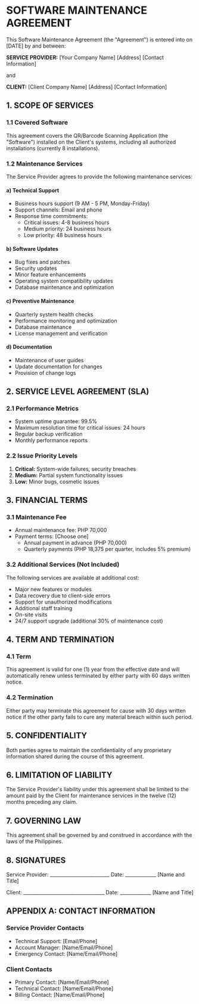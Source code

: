 # SOFTWARE MAINTENANCE AGREEMENT

This Software Maintenance Agreement (the "Agreement") is entered into on [DATE] by and between:

**SERVICE PROVIDER:**
[Your Company Name]
[Address]
[Contact Information]

and

**CLIENT:**
[Client Company Name]
[Address]
[Contact Information]

## 1. SCOPE OF SERVICES

### 1.1 Covered Software
This agreement covers the QR/Barcode Scanning Application (the "Software") installed on the Client's systems, including all authorized installations (currently 8 installations).

### 1.2 Maintenance Services
The Service Provider agrees to provide the following maintenance services:

#### a) Technical Support
- Business hours support (9 AM - 5 PM, Monday-Friday)
- Support channels: Email and phone
- Response time commitments:
  * Critical issues: 4-8 business hours
  * Medium priority: 24 business hours
  * Low priority: 48 business hours

#### b) Software Updates
- Bug fixes and patches
- Security updates
- Minor feature enhancements
- Operating system compatibility updates
- Database maintenance and optimization

#### c) Preventive Maintenance
- Quarterly system health checks
- Performance monitoring and optimization
- Database maintenance
- License management and verification

#### d) Documentation
- Maintenance of user guides
- Update documentation for changes
- Provision of change logs

## 2. SERVICE LEVEL AGREEMENT (SLA)

### 2.1 Performance Metrics
- System uptime guarantee: 99.5%
- Maximum resolution time for critical issues: 24 hours
- Regular backup verification
- Monthly performance reports

### 2.2 Issue Priority Levels
1. **Critical:** System-wide failures, security breaches
2. **Medium:** Partial system functionality issues
3. **Low:** Minor bugs, cosmetic issues

## 3. FINANCIAL TERMS

### 3.1 Maintenance Fee
- Annual maintenance fee: PHP 70,000
- Payment terms: [Choose one]
  * Annual payment in advance (PHP 70,000)
  * Quarterly payments (PHP 18,375 per quarter, includes 5% premium)

### 3.2 Additional Services (Not Included)
The following services are available at additional cost:
- Major new features or modules
- Data recovery due to client-side errors
- Support for unauthorized modifications
- Additional staff training
- On-site visits
- 24/7 support upgrade (additional 30% of maintenance cost)

## 4. TERM AND TERMINATION

### 4.1 Term
This agreement is valid for one (1) year from the effective date and will automatically renew unless terminated by either party with 60 days written notice.

### 4.2 Termination
Either party may terminate this agreement for cause with 30 days written notice if the other party fails to cure any material breach within such period.

## 5. CONFIDENTIALITY

Both parties agree to maintain the confidentiality of any proprietary information shared during the course of this agreement.

## 6. LIMITATION OF LIABILITY

The Service Provider's liability under this agreement shall be limited to the amount paid by the Client for maintenance services in the twelve (12) months preceding any claim.

## 7. GOVERNING LAW

This agreement shall be governed by and construed in accordance with the laws of the Philippines.

## 8. SIGNATURES

Service Provider: _________________________ Date: _____________
[Name and Title]

Client: __________________________________ Date: _____________
[Name and Title]

## APPENDIX A: CONTACT INFORMATION

### Service Provider Contacts
- Technical Support: [Email/Phone]
- Account Manager: [Name/Email/Phone]
- Emergency Contact: [Name/Email/Phone]

### Client Contacts
- Primary Contact: [Name/Email/Phone]
- Technical Contact: [Name/Email/Phone]
- Billing Contact: [Name/Email/Phone] 